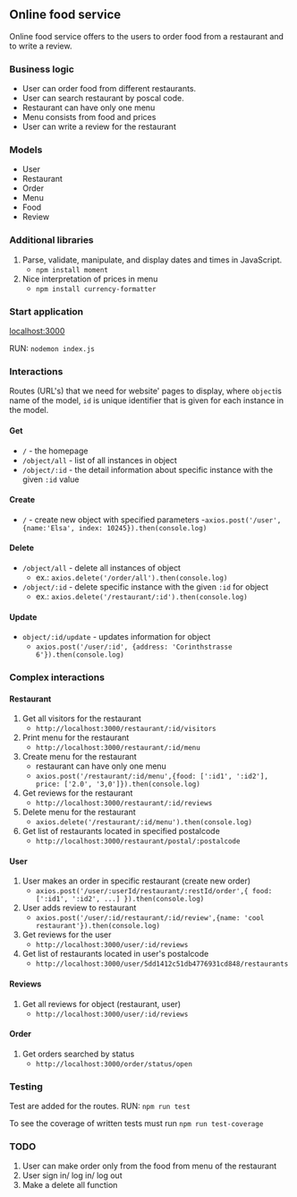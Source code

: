 ## Online food service

Online food service offers to the users to order food from a restaurant and to write a review.

### Business logic
- User can order food from different restaurants.
- User can search restaurant by poscal code.
- Restaurant can have only one menu
- Menu consists from food and prices
- User can write a review for the restaurant


### Models
- User
- Restaurant
- Order
- Menu
- Food
- Review


### Additional libraries
1. Parse, validate, manipulate, and display dates and times in JavaScript.
    - `npm install moment`
2.  Nice interpretation of prices in menu
    - `npm install currency-formatter`

    
### Start application

[localhost:3000](http://localhost:3000/)

RUN: `nodemon index.js`

### Interactions

Routes (URL's) that we need for website' pages to display, where `object`is name of the model, `id` is unique identifier that is given for each instance in the model.

#### Get
- `/` - the homepage 
- `/object/all` - list of all instances in object
- `/object/:id` - the detail information about specific instance with the given `:id` value


#### Create
- `/` - create new object with specified parameters
    -`axios.post('/user', {name:'Elsa', index: 10245}).then(console.log)`

#### Delete
- `/object/all` - delete all instances of object
    - ex.: `axios.delete('/order/all').then(console.log)`
- `/object/:id` - delete specific instance with the given `:id` for object
    - ex.: `axios.delete('/restaurant/:id').then(console.log)`

#### Update
- `object/:id/update` - updates information for object
    - `axios.post('/user/:id', {address: 'Corinthstrasse 6'}).then(console.log)`




### Complex interactions

#### Restaurant
1. Get all visitors for the restaurant
    - `http://localhost:3000/restaurant/:id/visitors`
2. Print menu for the restaurant
    - `http://localhost:3000/restaurant/:id/menu`
3. Create menu for the restaurant
    - restaurant can have only one menu
    - `axios.post('/restaurant/:id/menu',{food: [':id1', ':id2'], price: ['2.0', '3,0']}).then(console.log)`
4. Get reviews for the restaurant
    - `http://localhost:3000/restaurant/:id/reviews`
5. Delete menu for the restaurant
    - `axios.delete('/restaurant/:id/menu').then(console.log)`
6. Get list of restaurants located in specified postalcode
    - `http://localhost:3000/restaurant/postal/:postalcode` 

#### User
1. User makes an order in specific restaurant (create new order)
    - `axios.post('/user/:userId/restaurant/:restId/order',{ food: [':id1', ':id2', ...] }).then(console.log)`
2. User adds review to restaurant
    - `axios.post('/user/:id/restaurant/:id/review',{name: 'cool restaurant'}).then(console.log)`
3. Get reviews for the user
    - `http://localhost:3000/user/:id/reviews`
4. Get list of restaurants located in user's postalcode
    - `http://localhost:3000/user/5dd1412c51db4776931cd848/restaurants` 


#### Reviews
1. Get all reviews for object (restaurant, user)
    - `http://localhost:3000/user/:id/reviews`

#### Order
1. Get orders searched by status
    - `http://localhost:3000/order/status/open`

### Testing

Test are added for the routes.
RUN:  `npm run test`

To see the coverage of written tests must run `npm run test-coverage`


### TODO

1. User can make order only from the food from menu of the restaurant
2. User sign in/ log in/ log out 
3. Make a delete all function 
